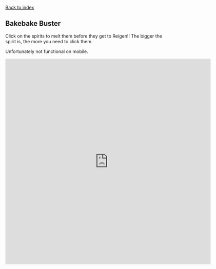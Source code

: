 <a href="https://rissadr.github.io/index.html">Back to index</a>

## Bakebake Buster

Click on the spirits to melt them before they get to Reigen!! The bigger the spirit is, the more you need to click them.

Unfortunately not functional on mobile.

<iframe src="https://itch.io/embed-upload/1846328?color=333333" allowfullscreen="" width="640" height="640" frameborder="0"></iframe>
